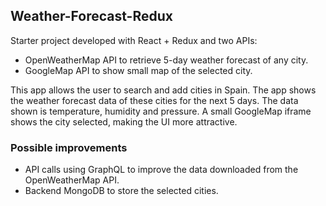 ## Weather-Forecast-Redux

Starter project developed with React + Redux and two APIs:

- OpenWeatherMap API to retrieve 5-day weather forecast of any city.
- GoogleMap API to show small map of the selected city.

This app allows the user to search and add cities in Spain. The app shows the weather forecast data of these cities for the next 5 days. The data shown is temperature, humidity and pressure.
A small GoogleMap iframe shows the city selected, making the UI more attractive.

### Possible improvements

- API calls using GraphQL to improve the data downloaded from the OpenWeatherMap API.
- Backend MongoDB to store the selected cities.
